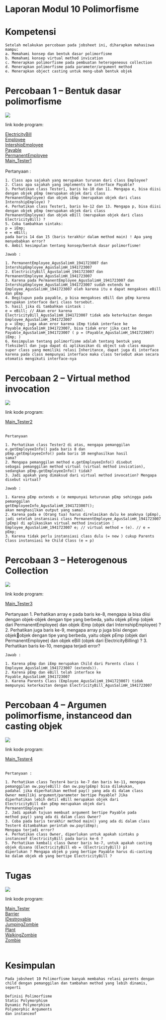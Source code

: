 # Laporan Modul 10 Polimorfisme

# Kompetensi

    Setelah melakukan percobaan pada jobsheet ini, diharapkan mahasiswa mampu:
    a. Memahami konsep dan bentuk dasar polimorfisme
    b. Memahami konsep virtual method invication
    c. Menerapkan polimorfisme pada pembuatan heterogeneous collection
    d. Menerapkan polimorfisme pada parameter/argument method
    e. Menerapkan object casting untuk meng-ubah bentuk objek

# Percobaan 1 – Bentuk dasar polimorfisme
![](img/Tester_1.png)

 link kode program: 

 [ElectricityBill](../../src/10_Polimorfisme/Tester1/ElectricityBill_AgusSalimH_1941723007.java)
 <br>
  [Employee](../../src/10_Polimorfisme/Tester1/Employee_AgusSalimH_1941723007.java)
 <br>
  [IntershipEmployee](../../src/10_Polimorfisme/Tester1/IntershipEmployee_AgusSalimH_1941723007.java)
 <br>
  [Payable](../../src/10_Polimorfisme/Tester1/Payable_AgusSalimH_1941723007.java)
 <br>
  [PermanentEmployee](../../src/10_Polimorfisme/Tester1/PermanentEmployee_AgusSalimH_1941723007.java)
 <br>
  [Main_Tester1](../../src/10_Polimorfisme/Tester1/Tester1_AgusSalimH_1941723007_Percobaan1.java)
 <br>
 <br>
    Pertanyaan :

    1. Class apa sajakah yang merupakan turunan dari class Employee?
    2. Class apa sajakah yang implements ke interface Payable?
    3. Perhatikan class Tester1, baris ke-10 dan 11. Mengapa e, bisa diisi 
    dengan objek pEmp (merupakan objek dari class 
    PermanentEmployee) dan objek iEmp (merupakan objek dari class 
    InternshipEmploye) ?
    4. Perhatikan class Tester1, baris ke-12 dan 13. Mengapa p, bisa diisi 
    dengan objek pEmp (merupakan objek dari class 
    PermanentEmployee) dan objek eBill (merupakan objek dari class 
    ElectricityBill) ?
    5. Coba tambahkan sintaks:
    p = iEmp;
    e = eBill;
    pada baris 14 dan 15 (baris terakhir dalam method main) ! Apa yang 
    menyebabkan error?
    6. Ambil kesimpulan tentang konsep/bentuk dasar polimorfisme!

    Jawab : 

    1. PermanentEmployee_AgusSalimH_1941723007 dan IntershipEmployee_AgusSalimH_1941723007
    2. ElectricityBill_AgusSalimH_1941723007 dan PermanentEmployee_AgusSalimH_1941723007
    3. Karena pada PermanentEmployee_AgusSalimH_1941723007 dan IntershipEmployee_AgusSalimH_1941723007 sudah extends ke Employee_AgusSalimH_1941723007 oleh karena itu e dapat mengakses eBill dan pEmp 
    4. Begitupun pada payable, p bisa mengakses eBill dan pEmp karena merupakan interface dari class tersebut.
    5. hasil jika di tambahkan sintask :
    e = eBill; // Akan eror karena
    ElectricityBill_AgusSalimH_1941723007 tidak ada keterkaitan dengan Employee_AgusSalimH_1941723007 
    p = iEmp; juga akan eror karena iEmp tidak interface ke Payable_AgusSalimH_1941723007, bisa tidak eror jika cast ke Payable_AgusSalimH_1941723007 ( p = (Payable_AgusSalimH_1941723007) iEmp; )
    6. Kesimpulan tentang polimorfisme adalah tentang bentuk yang fleksibell dan juga dapat di aplikasikan di object sub class maupun super class yang memiliki relasi Inheritance, dapat juga di interface karena pada class mempunyai interface maka class tersebut akan secara otomatis mengikuti interface-nya

# Percobaan 2 – Virtual method invocation

![](img/Tester_2.png)

 link kode program: 


  [Main_Tester2](../../src/10_Polimorfisme/Tester2/Tester2_AgusSalimH_1941723007.java)
 <br>
 <br>

    Pertanyaan
    
    1. Perhatikan class Tester2 di atas, mengapa pemanggilan 
    e.getEmployeeInfo() pada baris 8 dan 
    pEmp.getEmployeeInfo() pada baris 10 menghasilkan hasil 
    sama?
    2. Mengapa pemanggilan method e.getEmployeeInfo() disebut 
    sebagai pemanggilan method virtual (virtual method invication), 
    sedangkan pEmp.getEmployeeInfo() tidak?
    3. Jadi apakah yang dimaksud dari virtual method invocation? Mengapa 
    disebut virtual?

    Jawab :

    1. Karena pEmp extends e (e mempunyai keturunan pEmp sehingga pada pemanggilan
    getEmployeeInfo_AgusSalimH_1941723007();
    akan menghasilkan output yang sama).
    2. Karena pada e (Orang tua) harus direlasikan dulu ke anaknya (pEmp), jadi setelah instansiasi class PermanentEmployee_AgusSalimH_1941723007 (pEmp) di aplikasikan virtual method invication :
    Employee_AgusSalimH_1941723007 e; // virtual method = (e). // e = pEmp;
    3. Karena tidak perlu instansiasi class dulu (= new ) cukup Parents Class instansiasi ke Child Class (e = p)

# Percobaan 3 – Heterogenous Collection

![](img/Tester_3.png)

 link kode program: 


  [Main_Tester3](../../src/10_Polimorfisme/Tester3/Tester3_AgusSalimH_1941723007.java)
 <br>
 <br>
    Pertanyaan
    1. Perhatikan array e pada baris ke-8, mengapa ia bisa diisi dengan 
    objek-objek dengan tipe yang berbeda, yaitu objek pEmp (objek dari 
    PermanentEmployee) dan objek iEmp (objek dari 
    InternshipEmployee) ?
    2. Perhatikan juga baris ke-9, mengapa array p juga biisi dengan objekobjek dengan tipe yang berbeda, yaitu objek pEmp (objek dari 
    PermanentEmployee) dan objek eBill (objek dari 
    ElectricityBilling) ?
    3. Perhatikan baris ke-10, mengapa terjadi error?

    Jawab :

    1. Karena pEmp dan iEmp merupakan Child dari Parents class ( Employee_AgusSalimH_1941723007 (extends)).
    2. Karena pEmp dan eBill telah interface ke Payable_AgusSalimH_1941723007
    3. Karena Parents Class (Employee_AgusSalimH_1941723007) tidak mempunyai keterkaitan dengan ElectricityBill_AgusSalimH_1941723007

# Percobaan 4 – Argumen polimorfisme, instanceod dan casting objek

![](img/Tester_4.png)

 link kode program: 


  [Main_Tester4](../../src/10_Polimorfisme/Tester4/Tester4_AgusSalimH_1941723007.java)
 <br>
 <br>

    Pertanyaan :
    
    1. Perhatikan class Tester4 baris ke-7 dan baris ke-11, mengapa 
    pemanggilan ow.pay(eBill) dan ow.pay(pEmp) bisa dilakukan, 
    padahal jika diperhatikan method pay() yang ada di dalam class 
    Owner memiliki argument/parameter bertipe Payable? Jika 
    diperhatikan lebih detil eBill merupakan objek dari 
    ElectricityBill dan pEmp merupakan objek dari 
    PermanentEmployee?
    2. Jadi apakah tujuan membuat argument bertipe Payable pada 
    method pay() yang ada di dalam class Owner?
    3. Coba pada baris terakhir method main() yang ada di dalam class 
    Tester4 ditambahkan perintah ow.pay(iEmp);
    Mengapa terjadi error?
    4. Perhatikan class Owner, diperlukan untuk apakah sintaks p 
    instanceof ElectricityBill pada baris ke-6 ?
    5. Perhatikan kembali class Owner baris ke-7, untuk apakah casting 
    objek disana (ElectricityBill eb = (ElectricityBill) p) 
    diperlukan ? Mengapa objek p yang bertipe Payable harus di-casting 
    ke dalam objek eb yang bertipe ElectricityBill ?

# Tugas

![](img/Tester_Tugas.png)

 link kode program: 


  [Main_Tester](../../src/10_Polimorfisme/Tugas/Tester_Agus_Salim_H_1941723007.java)
 <br>
 [Barrier](../../src/10_Polimorfisme/Tugas/Barrier_Agus_Salim_H_1941723007.java)
 <br>
 [IDestroyable](../../src/10_Polimorfisme/Tugas/IDestroyable_Agus_Salim_H_1941723007.java)
 <br>
 [JumpingZombie](../../src/10_Polimorfisme/Tugas/JumpingZombie_Agus_Salim_H_1941723007.java)
 <br>
 [Plant](../../src/10_Polimorfisme/Tugas/Plant_Agus_Salim_H_1941723007.java)
 <br>
 [WalkingZombie](../../src/10_Polimorfisme/Tugas/WalkingZombie_Agus_Salim_H_1941723007.java)
 <br>
 [Zombie](../../src/10_Polimorfisme/Tugas/Zombie_Agus_Salim_H_1941723007.java)
 <br>
 <br>

# Kesimpulan
    Pada jobsheet 10 Polimorfisme banyak membahas relasi parents dengan child dengan pemanggilan dan tambahan method yang lebih dinamis, seperti 
    
    Definisi Polimorfisme
    Static Polymorphism
    Dynamic Polymorphism
    Polymorphic Arguments
    dan instanceof